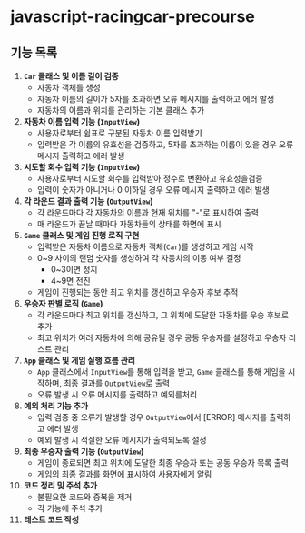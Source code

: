 # javascript-racingcar-precourse

## 기능 목록

1. **`Car` 클래스 및 이름 길이 검증**
   - 자동차 객체를 생성
   - 자동차 이름의 길이가 5자를 초과하면 오류 메시지를 출력하고 에러 발생
   - 자동차의 이름과 위치를 관리하는 기본 클래스 추가
2. **자동차 이름 입력 기능 (`InputView`)**
   - 사용자로부터 쉼표로 구분된 자동차 이름 입력받기
   - 입력받은 각 이름의 유효성을 검증하고, 5자를 초과하는 이름이 있을 경우 오류 메시지 출력하고 에러 발생
3. **시도할 회수 입력 기능 (`InputView`)**
   - 사용자로부터 시도할 회수를 입력받아 정수로 변환하고 유효성을검증
   - 입력이 숫자가 아니거나 0 이하일 경우 오류 메시지 출력하고 에러 발생
4. **각 라운드 결과 출력 기능 (`OutputView`)**
   - 각 라운드마다 각 자동차의 이름과 현재 위치를 "-"로 표시하여 출력
   - 매 라운드가 끝날 때마다 자동차들의 상태를 화면에 표시
5. **`Game` 클래스 및 게임 진행 로직 구현**
   - 입력받은 자동차 이름으로 자동차 객체(`Car`)를 생성하고 게임 시작
   - 0~9 사이의 랜덤 숫자를 생성하여 각 자동차의 이동 여부 결정
     - 0~3이면 정지
     - 4~9면 전진
   - 게임이 진행되는 동안 최고 위치를 갱신하고 우승자 후보 추적
6. **우승자 판별 로직 (`Game`)**
   - 각 라운드마다 최고 위치를 갱신하고, 그 위치에 도달한 자동차를 우승 후보로 추가
   - 최고 위치가 여러 자동차에 의해 공유될 경우 공동 우승자를 설정하고 우승자 리스트 관리
7. **`App` 클래스 및 게임 실행 흐름 관리**
   - `App` 클래스에서 `InputView`를 통해 입력을 받고, `Game` 클래스를 통해 게임을 시작하며, 최종 결과를 `OutputView`로 출력
   - 오류 발생 시 오류 메시지를 출력하고 예외를처리
8. **예외 처리 기능 추가**
   - 입력 검증 중 오류가 발생할 경우 `OutputView`에서 [ERROR] 메시지를 출력하고 에러 발생
   - 예외 발생 시 적절한 오류 메시지가 출력되도록 설정
9. **최종 우승자 출력 기능 (`OutputView`)**
   - 게임이 종료되면 최고 위치에 도달한 최종 우승자 또는 공동 우승자 목록 출력
   - 게임의 최종 결과를 화면에 표시하여 사용자에게 알림
10. **코드 정리 및 주석 추가**
    - 불필요한 코드와 중복을 제거
    - 각 기능에 주석 추가
11. **테스트 코드 작성**
